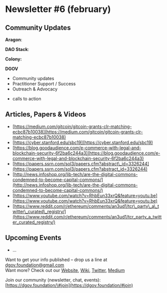 # Newsletter \#6 \(february\)

## Community Updates  

**Aragon**: 

**DAO Stack**: 

**Colony:**

**DGOV**

* Community updates
* Practitioner Support / Success
* Outreach & Advocacy

+ calls to action

## Articles, Papers & Videos  <a id="DgovCompilation#3October2018-Articles,Papers&amp;Videos"></a>

* [https://medium.com/gitcoin/gitcoin-grants-clr-matching-ecbc87b10038](https://medium.com/gitcoin/gitcoin-grants-clr-matching-ecbc87b10038)
* [https://cyber.stanford.edu/sbc19](https://cyber.stanford.edu/sbc19)
* [https://blog.goodaudience.com/e-commerce-with-legal-and-blockchain-security-6f2ba6c244a3](https://blog.goodaudience.com/e-commerce-with-legal-and-blockchain-security-6f2ba6c244a3)
* [https://papers.ssrn.com/sol3/papers.cfm?abstract\_id=3326244](https://papers.ssrn.com/sol3/papers.cfm?abstract_id=3326244)
* [http://news.infoshop.org/lib-tech/are-the-digital-commons-condemned-to-become-capital-commons/](http://news.infoshop.org/lib-tech/are-the-digital-commons-condemned-to-become-capital-commons/)
* [https://www.youtube.com/watch?v=RhbEun33xrQ&feature=youtu.be](https://www.youtube.com/watch?v=RhbEun33xrQ&feature=youtu.be)
* [https://www.reddit.com/r/ethereum/comments/an3ud1/tcr\_party\_a\_twitter\_curated\_registry/](https://www.reddit.com/r/ethereum/comments/an3ud1/tcr_party_a_twitter_curated_registry/)

## Upcoming Events  <a id="DgovCompilation#3October2018-Events"></a>

* ...

Want to get your info published – drop us a line at [dgov.foundation@gmail.com](mailto:dgov.foundation@gmail.com)  
Want more? Check out our [Website](http://dgov.foundation/), [Wiki](http://wiki.dgov.foundation), [Twitter](https://twitter.com/dgovearth), [Medium](https://medium.com/dgov)

Join our community \(newsletter, chat, events\): [https://dgov.foundation/\#join](https://dgov.foundation/#join)

